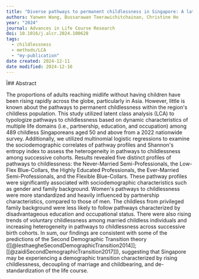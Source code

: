 ```yaml
---
title: "Diverse pathways to permanent childlessness in Singapore: A latent class analysis"
authors: Yanwen Wang, Bussarawan Teerawichitchainan, Christine Ho
year: "2024"
journal: Advances in Life Course Research
doi: 10.1016/j.alcr.2024.100628
tags:
  - childlessness
  - methods/LCA
  - "my-publication"
date created: 2024-12-11
date modified: 2024-12-16
---
```


Ï## Abstract

The proportions of adults reaching midlife without having children have been rising rapidly across the globe, particularly in Asia. However, little is known about the pathways to permanent childlessness within the region's childless population. This study utilized latent class analysis (LCA) to typologize pathways to childlessness based on dynamic characteristics of multiple life domains (i.e., partnership, education, and occupation) among 489 childless Singaporeans aged 50 and above from a 2022 nationwide survey. Additionally, we utilized multinomial logistic regressions to examine the sociodemographic correlates of pathway profiles and Shannon's entropy index to assess the heterogeneity in pathways to childlessness among successive cohorts. Results revealed five distinct profiles of pathways to childlessness: the Never-Married Semi-Professionals, the Low-Flex Blue-Collars, the Highly Educated Professionals, the Ever-Married Semi-Professionals, and the Flexible Blue-Collars. These pathway profiles were significantly associated with sociodemographic characteristics such as gender and family background. Women's pathways to childlessness were more standardized and heavily influenced by partnership characteristics, compared to those of men. The childless from privileged family background were less likely to follow pathways characterized by disadvantageous education and occupational status. There were also rising trends of voluntary childlessness among married childless individuals and increasing heterogeneity in pathways to childlessness across successive birth cohorts. In sum, our findings are consistent with some of the predictions of the Second Demographic Transition theory ([[@lesthaegheSecondDemographicTransition2014]]; [[@zaidiSecondDemographicTransition2017]]), suggesting that Singapore may be experiencing a demographic transition characterized by rising childlessness, decoupling of marriage and childbearing, and de-standardization of the life course.

